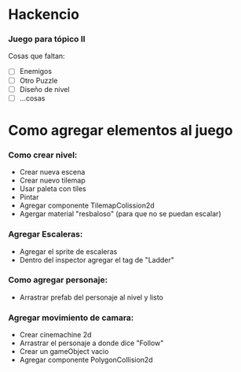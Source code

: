 # Hackencio

### Juego para tópico II

Cosas que faltan:
 - [ ] Enemigos
 - [ ] Otro Puzzle
 - [ ] Diseño de nivel
 - [ ] ...cosas

# Como agregar elementos al juego

### Como crear nivel:
 - Crear nueva escena
 - Crear nuevo tilemap
 - Usar paleta con tiles
 - Pintar
 - Agregar componente TilemapColission2d
 - Agergar material "resbaloso" (para que no se puedan escalar)

### Agregar Escaleras:
 - Agregar el sprite de escaleras
 - Dentro del inspector agregar el tag de "Ladder"

### Como agregar personaje:
 - Arrastrar prefab del personaje al nivel y listo

### Agregar movimiento de camara:
 - Crear cinemachine 2d
 - Arrastrar el personaje a donde dice "Follow"
 - Crear un gameObject vacio
 - Agregar componente PolygonCollision2d

